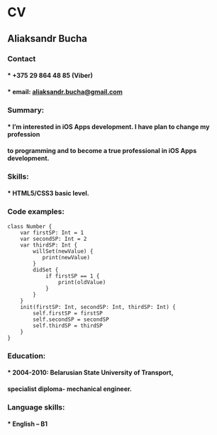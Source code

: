# CV
## Aliaksandr Bucha

### Contact
#### * +375 29 864 48 85 (Viber)
#### * email: aliaksandr.bucha@gmail.com

### Summary:
#### * I’m interested in iOS Apps development. I have plan to change my profession 
####   to programming and to become a true professional in iOS Apps development.

### Skills:
#### * HTML5/CSS3  basic level.

### Code examples:
```
class Number {
    var firstSP: Int = 1
    var secondSP: Int = 2
    var thirdSP: Int {
        willSet(newValue) {
           print(newValue)
        }
        didSet {
            if firstSP == 1 {
                print(oldValue)
            }
        }
    }
    init(firstSP: Int, secondSP: Int, thirdSP: Int) {
        self.firstSP = firstSP
        self.secondSP = secondSP
        self.thirdSP = thirdSP
    }
}
```

### Education:
#### * 2004-2010: Belarusian State University of Transport, 
####   specialist diploma- mechanical engineer.

### Language skills:
#### * English – B1
